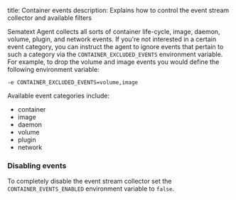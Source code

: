 title: Container events
description: Explains how to control the event stream collector and available filters

Sematext Agent collects all sorts of container life-cycle, image, daemon, volume, plugin, and network events. If you're not interested in a certain event category, you can instruct the agent to ignore events that pertain to such a category via the `CONTAINER_EXCLUDED_EVENTS` environment variable. For example, to drop the volume and image events you would define the following environment variable:

```
-e CONTAINER_EXCLUDED_EVENTS=volume,image
```

Available event categories include:

- container
- image
- daemon
- volume
- plugin
- network

### Disabling events

To completely disable the event stream collector set the `CONTAINER_EVENTS_ENABLED` environment variable to `false`.
